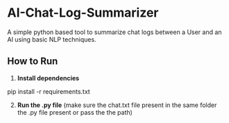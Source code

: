 # AI-Chat-Log-Summarizer
A simple python based tool to summarize chat logs between a User and an AI using basic NLP techniques.

## How to Run

1. **Install dependencies**

   
pip install -r requirements.txt

2. **Run the .py file** (make sure the chat.txt file present in the same folder the .py file present or pass the the path)
